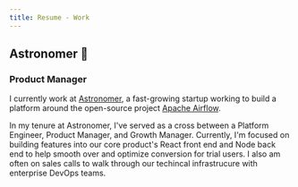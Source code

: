 ```yaml
---
title: Resume - Work
---
```


## Astronomer :rocket:

### Product Manager

I currently work at [Astronomer](https://astronomer.io), a fast-growing startup working to build a platform around the open-source project [Apache Airflow](https://http://airflow.apache.org).

In my tenure at Astronomer, I've served as a cross between a Platform Engineer, Product Manager, and Growth Manager. Currently, I'm focused on building features into our core product's React front end and Node back end to help smooth over and optimize conversion for trial users. I also am often on sales calls to walk through our techincal infrastrucure with enterprise DevOps teams.

